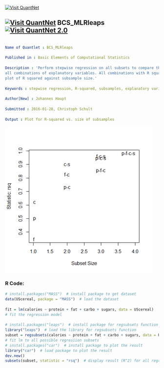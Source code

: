 
[<img src="https://github.com/QuantLet/Styleguide-and-FAQ/blob/master/pictures/banner.png" width="888" alt="Visit QuantNet">](http://quantlet.de/)

## [<img src="https://github.com/QuantLet/Styleguide-and-FAQ/blob/master/pictures/qloqo.png" alt="Visit QuantNet">](http://quantlet.de/) **BCS_MLRleaps** [<img src="https://github.com/QuantLet/Styleguide-and-FAQ/blob/master/pictures/QN2.png" width="60" alt="Visit QuantNet 2.0">](http://quantlet.de/)

```yaml

Name of Quantlet : BCS_MLRleaps

Published in : Basic Elements of Computational Statistics

Description : 'Perform stepwise regression on all subsets to compare the values of R squared for
all combinations of explanatory variables. All combinations with R squared > 0.7 are shown in a
plot of R squared against subsample size.'

Keywords : stepwise regression, R-squared, subsamples, explanatory variables, regression analysis

Author[New] : Johannes Haupt

Submitted : 2016-01-28, Christoph Schult

Output : Plot for R-squared vs. size of subsamples

```

![Picture1](BCS_MLRleaps.png)


### R Code:
```r
# install.packages("MASS")  # install package to get dataset
data(UScereal, package = "MASS")  # load the dataset

fit = lm(calories ~ protein + fat + carbo + sugars, data = UScereal)
# fit the regression model

# install.packages("leaps")  # install package for regsubsets function
library("leaps")  # load the library for regsubsets function
subset = regsubsets(calories ~ protein + fat + carbo + sugars, data = UScereal, nbest = 3)
# fit lm to all possible regresiion subsets
# install.packages("car")  # install package to plot the result
library("car")  # load package to plot the result
dev.new()
subsets(subset, statistic = "rsq")  # display result (R^2) for all regression subsets
```
